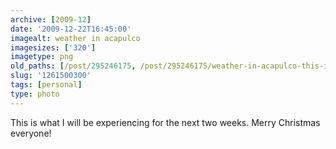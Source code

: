 ```yaml
---
archive: [2009-12]
date: '2009-12-22T16:45:00'
imagealt: weather in acapulco
imagesizes: ['320']
imagetype: png
old_paths: [/post/295246175, /post/295246175/weather-in-acapulco-this-is-what-i-will-be]
slug: '1261500300'
tags: [personal]
type: photo
---
```


This is what I will be experiencing for the next two weeks. Merry Christmas
everyone!

